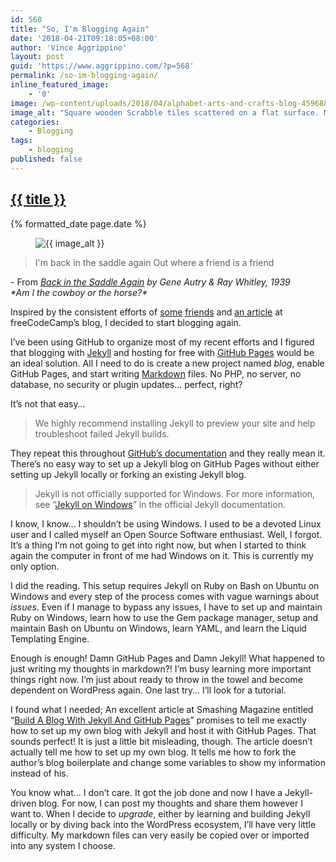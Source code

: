 ```yaml
---
id: 568
title: "So, I'm Blogging Again"
date: '2018-04-21T09:18:05+08:00'
author: 'Vince Aggrippino'
layout: post
guid: 'https://www.aggrippino.com/?p=568'
permalink: /so-im-blogging-again/
inline_featured_image:
    - '0'
image: /wp-content/uploads/2018/04/alphabet-arts-and-crafts-blog-459688_1200x628-min.jpg
image_alt: "Square wooden Scrabble tiles scattered on a flat surface. Most of the tiles are face-down so that their letters cannot be seen, but four tiles are on top and face-up spelling the word &quot;BLOG&quot;"
categories:
    - Blogging
tags:
    - blogging
published: false
---
```

<h2 class="post__title"><a href="{{ page.url }}">{{ title }}</a></h2>
<div class="post__date">{% formatted_date page.date %}</div>

<figure class="post__image">
    <img src="{{ image }}" alt="{{ image_alt }}" title="{{ image_alt }}">
</figure>

<div class="intro">
    <blockquote class="intro__poem">
        I'm back in the saddle again   
        Out where a friend is a friend
    </blockquote>
    <div class="intro__attribution">
        - From <cite><a href="https://youtu.be/E5F-O_19lSI?si=kt7dLvl77cOYGgsz">Back in the Saddle Again</a> by Gene Autry &amp; Ray Whitley, 1939
    </div>
    <em>*Am I the cowboy or the horse?*</em>
</div>

Inspired by the consistent efforts of [some](https://steemit.com/@webgrrrl) [friends](https://steemit.com/@danieldoughty) and [an article](https://www.freecodecamp.org/news/every-developer-should-have-a-blog-heres-why-and-how-to-stick-with-it-5fd55a247fbf) at freeCodeCamp’s blog, I decided to start blogging again.

I’ve been using GitHub to organize most of my recent efforts and I figured that blogging with [Jekyll](https://jekyllrb.com/) and hosting for free with [GitHub Pages](https://pages.github.com/) would be an ideal solution. All I need to do is create a new project named *blog*, enable GitHub Pages, and start writing [Markdown](https://github.github.com/gfm/) files. No PHP, no server, no database, no security or plugin updates… perfect, right?

It’s not that easy…

> We highly recommend installing Jekyll to preview your site and help troubleshoot failed Jekyll builds.

They repeat this throughout [GitHub’s documentation](https://docs.github.com/en/pages/setting-up-a-github-pages-site-with-jekyll) and they really mean it. There’s no easy way to set up a Jekyll blog on GitHub Pages without either setting up Jekyll locally or forking an existing Jekyll blog.

> Jekyll is not officially supported for Windows. For more information, see “[Jekyll on Windows](http://jekyllrb.com/docs/windows/#installation)” in the official Jekyll documentation.

I know, I know… I shouldn’t be using Windows. I used to be a devoted Linux user and I called myself an Open Source Software enthusiast. Well, I forgot. It’s a thing I’m not going to get into right now, but when I started to think again the computer in front of me had Windows on it. This is currently my only option.

I did the reading. This setup requires Jekyll on Ruby on Bash on Ubuntu on Windows and every step of the process comes with vague warnings about *issues*. Even if I manage to bypass any issues, I have to set up and maintain Ruby on Windows, learn how to use the Gem package manager, setup and maintain Bash on Ubuntu on Windows, learn YAML, and learn the Liquid Templating Engine.

Enough is enough! Damn GitHub Pages and Damn Jekyll! What happened to just writing my thoughts in markdown?! I’m busy learning more important things right now. I’m just about ready to throw in the towel and become dependent on WordPress again. One last try… I’ll look for a tutorial.

I found what I needed; An excellent article at Smashing Magazine entitled “[Build A Blog With Jekyll And GitHub Pages](https://www.smashingmagazine.com/2014/08/build-blog-jekyll-github-pages/)” promises to tell me exactly how to set up my own blog with Jekyll and host it with GitHub Pages. That sounds perfect! It is just a little bit misleading, though. The article doesn’t actually tell me how to set up my own blog. It tells me how to fork the author’s blog boilerplate and change some variables to show my information instead of his.

You know what… I don’t care. It got the job done and now I have a Jekyll-driven blog. For now, I can post my thoughts and share them however I want to. When I decide to *upgrade*, either by learning and building Jekyll locally or by diving back into the WordPress ecosystem, I’ll have very little difficulty. My markdown files can very easily be copied over or imported into any system I choose.

</div>
